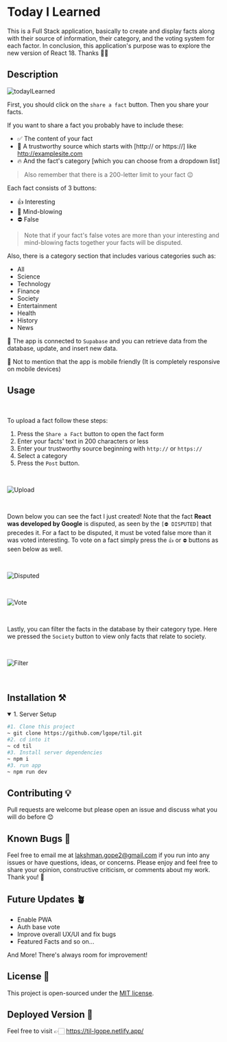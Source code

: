 # Today I Learned

This is a Full Stack application, basically to create and display facts along with their source of information, their category, and the voting system for each factor. In conclusion, this application's purpose was to explore the new version of React 18. Thanks 👍🏻 

## Description

![todayILearned](https://github.com/lgope/til/assets/58518192/60518a7b-4c23-4538-b574-96a7e5273fac)

First, you should click on the `share a fact` button. Then you share your facts.

If you want to share a fact you probably have to include these:

- ✅ The content of your fact
- 🚀 A trustworthy source which starts with [http:// or https://] like http://examplesite.com
- 🔥 And the fact's category [which you can choose from a dropdown list]

> Also remember that there is a 200-letter limit to your fact 😉

Each fact consists of 3 buttons:

- 👍 Interesting
- 🤯 Mind-blowing
- ⛔ False

> Note that if your fact's false votes are more than your interesting and mind-blowing facts together your facts will be disputed.

Also, there is a category section that includes various categories such as:

- All
- Science
- Technology
- Finance
- Society
- Entertainment
- Health
- History
- News

🔺 The app is connected to `Supabase` and you can retrieve data from the database, update, and insert new data.

🔹 Not to mention that the app is mobile friendly (It is completely responsive on mobile devices)


## Usage

<br>

To upload a fact follow these steps:

1. Press the `Share a Fact` button to open the fact form
2. Enter your facts' text in 200 characters or less
3. Enter your trustworthy source beginning with `http://` or `https://`
4. Select a category
5. Press the `Post` button.

<br>

![Upload](https://github.com/lgope/til/assets/58518192/fff8c27e-53e3-4ec8-928d-b3195133e6ad)

<br>

Down below you can see the fact I just created! Note that the fact **React was developed by Google** is disputed, as seen by the `[⛔️ DISPUTED]` that precedes it. For a fact to be disputed, it must be voted false more than it was voted interesting. To vote on a fact simply press the `👍` or `⛔️` buttons as seen below as well.

<br>

![Disputed](https://github.com/lgope/til/assets/58518192/ceb4c5f6-34fc-4308-b207-ad95244aac82)

<br>

![Vote](https://github.com/lgope/til/assets/58518192/11e123ee-3258-4402-85d8-0ef53b8c379d)

<br>

Lastly, you can filter the facts in the database by their category type. Here we pressed the `Society` button to view only facts that relate to society.

<br>

![Filter](https://github.com/lgope/til/assets/58518192/aa7a5b2c-8112-4640-b2bd-8719a8ce8ddd)

<br>


## Installation ⚒️
<details open>
<summary>1. Server Setup</summary>

```bash
#1. Clone this project
~ git clone https://github.com/lgope/til.git
#2. cd into it
~ cd til
#3. Install server dependencies
~ npm i
#3. run app
~ npm run dev
```
</details>

## Contributing 💡
Pull requests are welcome but please open an issue and discuss what you will do before 😊

## Known Bugs 🚨

Feel free to email me at lakshman.gope2@gmail.com if you run into any issues or have questions, ideas, or concerns. Please enjoy
and feel free to share your opinion, constructive criticism, or comments about my work. Thank you! 🙂

## Future Updates 🪴

- Enable PWA
- Auth base vote
- Improve overall UX/UI and fix bugs
- Featured Facts and so on...

And More! There's always room for improvement!

## License 📄
This project is open-sourced under the [MIT license](https://opensource.org/licenses/MIT).

## Deployed Version 🚀

Feel free to visit 👉🏻 https://til-lgope.netlify.app/
